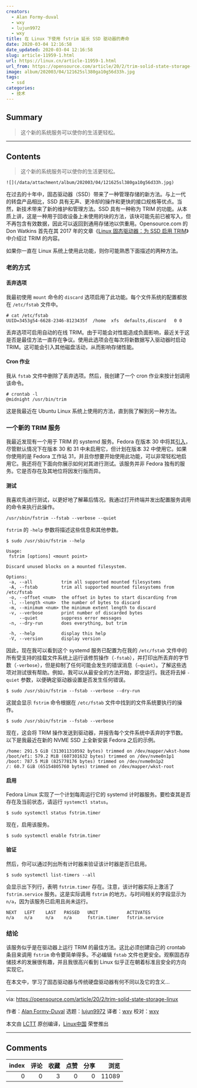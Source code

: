 ```yaml
---
creators:
  - Alan Formy-duval
  - wxy
  - lujun9972
  - wxy
title: 在 Linux 下使用 fstrim 延长 SSD 驱动器的寿命
date: 2020-03-04 12:16:58
date_updated: 2020-03-04 12:16:58
slug: article-11959-1.html
url: https://linux.cn/article-11959-1.html
url_from: https://opensource.com/article/20/2/trim-solid-state-storage-linux
image: album/202003/04/121625sl380ga10g56d33h.jpg
tags:
  - ssd
categories:
  - 技术
---
```


## Summary

> 这个新的系统服务可以使你的生活更轻松。

***

<!-- more -->

## Contents

> 
> 这个新的系统服务可以使你的生活更轻松。
> 
> 
> 

`![](/data/attachment/album/202003/04/121625sl380ga10g56d33h.jpg)`

在过去的十年中，固态驱动器（SSD）带来了一种管理存储的新方法。与上一代的转盘产品相比，SSD 具有无声、更冷却的操作和更快的接口规格等优点。当然，新技术带来了新的维护和管理方法。SSD 具有一种称为 TRIM 的功能。从本质上讲，这是一种用于回收设备上未使用的块的方法，该块可能先前已被写入，但不再包含有效数据，因此可以返回到通用存储池以供重用。Opensource.com 的 Don Watkins 首先在其 2017 年的文章《[Linux 固态驱动器：为 SSD 启用 TRIM](https://linux.cn/article-8177-1.html)》中介绍过 TRIM 的内容。

如果你一直在 Linux 系统上使用此功能，则你可能熟悉下面描述的两种方法。

### 老的方式

#### 丢弃选项

我最初使用 `mount` 命令的 `discard` 选项启用了此功能。每个文件系统的配置都放在 `/etc/fstab` 文件中。

```shell
# cat /etc/fstab
UUID=3453g54-6628-2346-8123435f  /home  xfs  defaults,discard   0 0
```

丢弃选项可启用自动的在线 TRIM。由于可能会对性能造成负面影响，最近关于这是否是最佳方法一直存在争议。使用此选项会在每次将新数据写入驱动器时启动 TRIM。这可能会引入其他磁盘活动，从而影响存储性能。

#### Cron 作业

我从 `fstab` 文件中删除了丢弃选项。然后，我创建了一个 cron 作业来按计划调用该命令。

```shell
# crontab -l
@midnight /usr/bin/trim
```

这是我最近在 Ubuntu Linux 系统上使用的方法，直到我了解到另一种方法。

### 一个新的 TRIM 服务

我最近发现有一个用于 TRIM 的 systemd 服务。Fedora 在版本 30 中将其[引入](https://fedoraproject.org/wiki/Changes/EnableFSTrimTimer "Fedora Project WIKI: Changes/EnableFSTrimTimer")，尽管默认情况下在版本 30 和 31 中未启用它，但计划在版本 32 中使用它。如果你使用的是 Fedora 工作站 31，并且你想要开始使用此功能，可以非常轻松地启用它。我还将在下面向你展示如何对其进行测试。该服务并非 Fedora 独有的服务。它是否存在及其地位将因发行版而异。

#### 测试

我喜欢先进行测试，以更好地了解幕后情况。我通过打开终端并发出配置服务调用的命令来执行此操作。

```shell
/usr/sbin/fstrim --fstab --verbose --quiet
```

`fstrim` 的 `-help` 参数将描述这些信息和其他参数。

```shell
$ sudo /usr/sbin/fstrim --help

Usage:
 fstrim [options] <mount point>

Discard unused blocks on a mounted filesystem.

Options:
 -a, --all           trim all supported mounted filesystems
 -A, --fstab         trim all supported mounted filesystems from /etc/fstab
 -o, --offset <num>  the offset in bytes to start discarding from
 -l, --length <num>  the number of bytes to discard
 -m, --minimum <num> the minimum extent length to discard
 -v, --verbose       print number of discarded bytes
     --quiet         suppress error messages
 -n, --dry-run       does everything, but trim

 -h, --help          display this help
 -V, --version       display version
```

因此，现在我可以看到这个 systemd 服务已配置为在我的 `/etc/fstab` 文件中的所有受支持的挂载文件系统上运行该修剪操作（`-fstab`），并打印出所丢弃的字节数（`-verbose`），但是抑制了任何可能会发生的错误消息（`–quiet`）。了解这些选项对测试很有帮助。例如，我可以从最安全的方法开始，即空运行。我还将去掉 `-quiet` 参数，以便确定驱动器设置是否发生任何错误。

```shell
$ sudo /usr/sbin/fstrim --fstab --verbose --dry-run
```

这就会显示 `fstrim` 命令根据在 `/etc/fstab` 文件中找到的文件系统要执行的操作。

```shell
$ sudo /usr/sbin/fstrim --fstab --verbose
```

现在，这会将 TRIM 操作发送到驱动器，并报告每个文件系统中丢弃的字节数。以下是我最近在新的 NVME SSD 上全新安装 Fedora 之后的示例。

```shell
/home: 291.5 GiB (313011310592 bytes) trimmed on /dev/mapper/wkst-home
/boot/efi: 579.2 MiB (607301632 bytes) trimmed on /dev/nvme0n1p1
/boot: 787.5 MiB (825778176 bytes) trimmed on /dev/nvme0n1p2
/: 60.7 GiB (65154805760 bytes) trimmed on /dev/mapper/wkst-root
```

#### 启用

Fedora Linux 实现了一个计划每周运行它的 systemd 计时器服务。要检查其是否存在及当前状态，请运行 `systemctl status`。

```shell
$ sudo systemctl status fstrim.timer
```

现在，启用该服务。

```shell
$ sudo systemctl enable fstrim.timer
```

#### 验证

然后，你可以通过列出所有计时器来验证该计时器是否已启用。

```shell
$ sudo systemctl list-timers --all
```

会显示出下列行，表明 `fstrim.timer` 存在。注意，该计时器实际上激活了 `fstrim.service` 服务。这是实际调用 `fstrim` 的地方。与时间相关的字段显示为 `n/a`，因为该服务已启用且尚未运行。

```shell
NEXT   LEFT    LAST   PASSED   UNIT           ACTIVATES
n/a    n/a     n/a    n/a      fstrim.timer   fstrim.service
```

### 结论

该服务似乎是在驱动器上运行 TRIM 的最佳方法。这比必须创建自己的 crontab 条目来调用 `fstrim` 命令要简单得多。不必编辑 `fstab` 文件也更安全。观察固态存储技术的发展很有趣，并且我很高兴看到 Linux 似乎正在朝着标准且安全的方向实现它。

在本文中，学习了固态驱动器与传统硬盘驱动器有何不同以及它的含义…

---

via: <https://opensource.com/article/20/2/trim-solid-state-storage-linux>

作者：[Alan Formy-Duval](https://opensource.com/users/alanfdoss) 选题：[lujun9972](https://github.com/lujun9972) 译者：[wxy](https://github.com/wxy) 校对：[wxy](https://github.com/wxy)

本文由 [LCTT](https://github.com/LCTT/TranslateProject) 原创编译，[Linux中国](https://linux.cn/) 荣誉推出

***

## Comments


|   index |   评论 |   收藏 |   点赞 |   分享 |   浏览 |
|--------:|-------:|-------:|-------:|-------:|-------:|
|       0 |      0 |      3 |      0 |      0 |  11089 |
